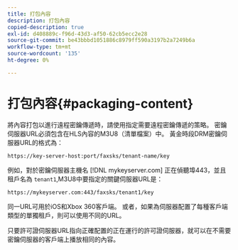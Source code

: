 ```yaml
---
title: 打包內容
description: 打包內容
copied-description: true
exl-id: d408889c-f96d-43d3-af50-62cb5ecc2e28
source-git-commit: be43bbbd1051886c8979ff590a3197b2a7249b6a
workflow-type: tm+mt
source-wordcount: '135'
ht-degree: 0%

---
```


# 打包內容{#packaging-content}

將內容打包以進行遠程密鑰傳遞時，請使用指定需要遠程密鑰傳遞的策略。 密鑰伺服器URL必須包含在HLS內容的M3U8（清單檔案）中。 黃金時段DRM密鑰伺服器URL的格式為：

```
https://key-server-host:port/faxsks/tenant-name/key
```

例如，對於密鑰伺服器主機名 [!DNL mykeyserver.com] 正在偵聽埠443，並且租戶名為 `tenant1`,M3U8中要指定的關鍵伺服器URL是：

```
https://mykeyserver.com:443/faxsks/tenant1/key
```

同一URL可用於iOS和Xbox 360客戶端。 或者，如果為伺服器配置了每種客戶端類型的單獨租戶，則可以使用不同的URL。

只要許可證伺服器URL指向正確配置的正在運行的許可證伺服器，就可以在不需要密鑰伺服器的客戶端上播放相同的內容。
